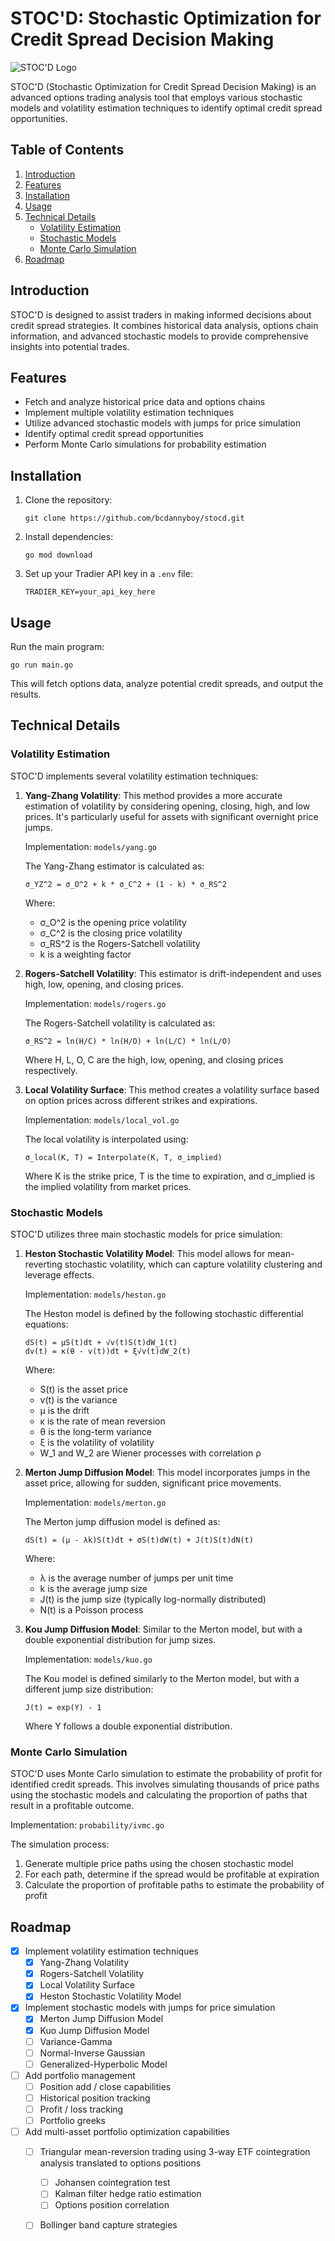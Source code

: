 # STOC'D: Stochastic Optimization for Credit Spread Decision Making

![STOC'D Logo](./stocd.webp)

STOC'D (Stochastic Optimization for Credit Spread Decision Making) is an advanced options trading analysis tool that employs various stochastic models and volatility estimation techniques to identify optimal credit spread opportunities.

## Table of Contents
1. [Introduction](#introduction)
2. [Features](#features)
3. [Installation](#installation)
4. [Usage](#usage)
5. [Technical Details](#technical-details)
   - [Volatility Estimation](#volatility-estimation)
   - [Stochastic Models](#stochastic-models)
   - [Monte Carlo Simulation](#monte-carlo-simulation)
6. [Roadmap](#roadmap)

## Introduction

STOC'D is designed to assist traders in making informed decisions about credit spread strategies. It combines historical data analysis, options chain information, and advanced stochastic models to provide comprehensive insights into potential trades.

## Features

- Fetch and analyze historical price data and options chains
- Implement multiple volatility estimation techniques
- Utilize advanced stochastic models with jumps for price simulation
- Identify optimal credit spread opportunities
- Perform Monte Carlo simulations for probability estimation

## Installation

1. Clone the repository:
   ```
   git clone https://github.com/bcdannyboy/stocd.git
   ```

2. Install dependencies:
   ```
   go mod download
   ```

3. Set up your Tradier API key in a `.env` file:
   ```
   TRADIER_KEY=your_api_key_here
   ```

## Usage

Run the main program:

```
go run main.go
```

This will fetch options data, analyze potential credit spreads, and output the results.

## Technical Details

### Volatility Estimation

STOC'D implements several volatility estimation techniques:

1. **Yang-Zhang Volatility**: This method provides a more accurate estimation of volatility by considering opening, closing, high, and low prices. It's particularly useful for assets with significant overnight price jumps.

   Implementation: `models/yang.go`

   The Yang-Zhang estimator is calculated as:

   ```
   σ_YZ^2 = σ_O^2 + k * σ_C^2 + (1 - k) * σ_RS^2
   ```

   Where:
   - σ_O^2 is the opening price volatility
   - σ_C^2 is the closing price volatility
   - σ_RS^2 is the Rogers-Satchell volatility
   - k is a weighting factor

2. **Rogers-Satchell Volatility**: This estimator is drift-independent and uses high, low, opening, and closing prices.

   Implementation: `models/rogers.go`

   The Rogers-Satchell volatility is calculated as:

   ```
   σ_RS^2 = ln(H/C) * ln(H/O) + ln(L/C) * ln(L/O)
   ```

   Where H, L, O, C are the high, low, opening, and closing prices respectively.

3. **Local Volatility Surface**: This method creates a volatility surface based on option prices across different strikes and expirations.

   Implementation: `models/local_vol.go`

   The local volatility is interpolated using:

   ```
   σ_local(K, T) = Interpolate(K, T, σ_implied)
   ```

   Where K is the strike price, T is the time to expiration, and σ_implied is the implied volatility from market prices.

### Stochastic Models

STOC'D utilizes three main stochastic models for price simulation:

1. **Heston Stochastic Volatility Model**: This model allows for mean-reverting stochastic volatility, which can capture volatility clustering and leverage effects.

   Implementation: `models/heston.go`

   The Heston model is defined by the following stochastic differential equations:

   ```
   dS(t) = μS(t)dt + √v(t)S(t)dW_1(t)
   dv(t) = κ(θ - v(t))dt + ξ√v(t)dW_2(t)
   ```

   Where:
   - S(t) is the asset price
   - v(t) is the variance
   - μ is the drift
   - κ is the rate of mean reversion
   - θ is the long-term variance
   - ξ is the volatility of volatility
   - W_1 and W_2 are Wiener processes with correlation ρ

2. **Merton Jump Diffusion Model**: This model incorporates jumps in the asset price, allowing for sudden, significant price movements.

   Implementation: `models/merton.go`

   The Merton jump diffusion model is defined as:

   ```
   dS(t) = (μ - λk)S(t)dt + σS(t)dW(t) + J(t)S(t)dN(t)
   ```

   Where:
   - λ is the average number of jumps per unit time
   - k is the average jump size
   - J(t) is the jump size (typically log-normally distributed)
   - N(t) is a Poisson process

3. **Kou Jump Diffusion Model**: Similar to the Merton model, but with a double exponential distribution for jump sizes.

   Implementation: `models/kuo.go`

   The Kou model is defined similarly to the Merton model, but with a different jump size distribution:

   ```
   J(t) = exp(Y) - 1
   ```

   Where Y follows a double exponential distribution.

### Monte Carlo Simulation

STOC'D uses Monte Carlo simulation to estimate the probability of profit for identified credit spreads. This involves simulating thousands of price paths using the stochastic models and calculating the proportion of paths that result in a profitable outcome.

Implementation: `probability/ivmc.go`

The simulation process:

1. Generate multiple price paths using the chosen stochastic model
2. For each path, determine if the spread would be profitable at expiration
3. Calculate the proportion of profitable paths to estimate the probability of profit

## Roadmap

- [x] Implement volatility estimation techniques
    - [x] Yang-Zhang Volatility
    - [x] Rogers-Satchell Volatility
    - [x] Local Volatility Surface
    - [x] Heston Stochastic Volatility Model
- [x] Implement stochastic models with jumps for price simulation
    - [x] Merton Jump Diffusion Model
    - [x] Kuo Jump Diffusion Model
    - [ ] Variance-Gamma
    - [ ] Normal-Inverse Gaussian
    - [ ] Generalized-Hyperbolic Model
- [ ] Add portfolio management
    - [ ] Position add / close capabilities
    - [ ] Historical position tracking
    - [ ] Profit / loss tracking
    - [ ] Portfolio greeks
- [ ] Add multi-asset portfolio optimization capabilities
    - [ ] Triangular mean-reversion trading using 3-way ETF cointegration analysis translated to options positions
        - [ ] Johansen cointegration test
        - [ ] Kalman filter hedge ratio estimation
        - [ ] Options position correlation
    - [ ] Bollinger band capture strategies

